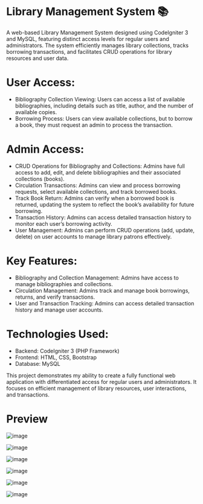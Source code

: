 # Library Management System 📚
A web-based Library Management System designed using CodeIgniter 3 and MySQL, featuring distinct access levels for regular users and administrators. The system efficiently manages library collections, tracks borrowing transactions, and facilitates CRUD operations for library resources and user data.

# User Access:
- Bibliography Collection Viewing: Users can access a list of available bibliographies, including details such as title, author, and the number of available copies.
- Borrowing Process: Users can view available collections, but to borrow a book, they must request an admin to process the transaction.

# Admin Access:
- CRUD Operations for Bibliography and Collections: Admins have full access to add, edit, and delete bibliographies and their associated collections (books).
- Circulation Transactions: Admins can view and process borrowing requests, select available collections, and track borrowed books.
- Track Book Return: Admins can verify when a borrowed book is returned, updating the system to reflect the book’s availability for future borrowing.
- Transaction History: Admins can access detailed transaction history to monitor each user’s borrowing activity.
- User Management: Admins can perform CRUD operations (add, update, delete) on user accounts to manage library patrons effectively.

# Key Features:
- Bibliography and Collection Management: Admins have access to manage bibliographies and collections.
- Circulation Management: Admins track and manage book borrowings, returns, and verify transactions.
- User and Transaction Tracking: Admins can access detailed transaction history and manage user accounts.

# Technologies Used:
- Backend: CodeIgniter 3 (PHP Framework)
- Frontend: HTML, CSS, Bootstrap
- Database: MySQL

This project demonstrates my ability to create a fully functional web application with differentiated access for regular users and administrators. It focuses on efficient management of library resources, user interactions, and transactions.

# Preview
![image](https://github.com/user-attachments/assets/9ec9f20e-9304-4f33-b634-f8dae788f675)

![image](https://github.com/user-attachments/assets/9b92c88d-8776-459a-87fc-a43f59b85574)

![image](https://github.com/user-attachments/assets/243edac0-9657-438f-960e-a50f73a5ca30)

![image](https://github.com/user-attachments/assets/27b0ed4a-8497-41d1-a941-9187f32bfa59)

![image](https://github.com/user-attachments/assets/afb44285-99c5-4ac3-9c56-09db40313044)

![image](https://github.com/user-attachments/assets/f299a65f-905a-4b64-847c-053ce1d85c97)


